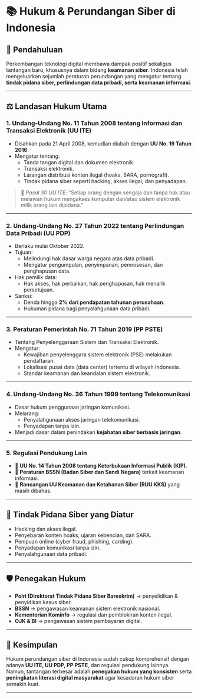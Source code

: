 # 📚 Hukum & Perundangan Siber di Indonesia

## 📖 Pendahuluan
Perkembangan teknologi digital membawa dampak positif sekaligus tantangan baru, khususnya dalam bidang **keamanan siber**. Indonesia telah mengeluarkan sejumlah peraturan perundangan yang mengatur tentang **tindak pidana siber, perlindungan data pribadi, serta keamanan informasi**.

---

## ⚖️ Landasan Hukum Utama

### 1. **Undang-Undang No. 11 Tahun 2008 tentang Informasi dan Transaksi Elektronik (UU ITE)**
- Disahkan pada 21 April 2008, kemudian diubah dengan **UU No. 19 Tahun 2016**.
- Mengatur tentang:
  - Tanda tangan digital dan dokumen elektronik.
  - Transaksi elektronik.
  - Larangan distribusi konten ilegal (hoaks, SARA, pornografi).
  - Tindak pidana siber seperti hacking, akses ilegal, dan penyadapan.

> 📌 *Pasal 30 UU ITE*: "Setiap orang dengan sengaja dan tanpa hak atau melawan hukum mengakses komputer dan/atau sistem elektronik milik orang lain dipidana."

---

### 2. **Undang-Undang No. 27 Tahun 2022 tentang Perlindungan Data Pribadi (UU PDP)**
- Berlaku mulai Oktober 2022.
- Tujuan:
  - Melindungi hak dasar warga negara atas data pribadi.
  - Mengatur pengumpulan, penyimpanan, pemrosesan, dan penghapusan data.
- Hak pemilik data:
  - Hak akses, hak perbaikan, hak penghapusan, hak menarik persetujuan.
- Sanksi:
  - Denda hingga **2% dari pendapatan tahunan perusahaan**.
  - Hukuman pidana bagi penyalahgunaan data pribadi.

---

### 3. **Peraturan Pemerintah No. 71 Tahun 2019 (PP PSTE)**
- Tentang Penyelenggaraan Sistem dan Transaksi Elektronik.
- Mengatur:
  - Kewajiban penyelenggara sistem elektronik (PSE) melakukan pendaftaran.
  - Lokalisasi pusat data (data center) tertentu di wilayah Indonesia.
  - Standar keamanan dan keandalan sistem elektronik.

---

### 4. **Undang-Undang No. 36 Tahun 1999 tentang Telekomunikasi**
- Dasar hukum penggunaan jaringan komunikasi.
- Melarang:
  - Penyalahgunaan akses jaringan telekomunikasi.
  - Penyadapan tanpa izin.
- Menjadi dasar dalam penindakan **kejahatan siber berbasis jaringan**.

---

### 5. **Regulasi Pendukung Lain**
- 📜 **UU No. 14 Tahun 2008 tentang Keterbukaan Informasi Publik (KIP)**.  
- 📜 **Peraturan BSSN (Badan Siber dan Sandi Negara)** terkait keamanan informasi.  
- 📜 **Rancangan UU Keamanan dan Ketahanan Siber (RUU KKS)** yang masih dibahas.  

---

## 🚨 Tindak Pidana Siber yang Diatur
- Hacking dan akses ilegal.  
- Penyebaran konten hoaks, ujaran kebencian, dan SARA.  
- Penipuan online (cyber fraud, phishing, carding).  
- Penyadapan komunikasi tanpa izin.  
- Penyalahgunaan data pribadi.  

---

## 🛡️ Penegakan Hukum
- **Polri (Direktorat Tindak Pidana Siber Bareskrim)** → penyelidikan & penyidikan kasus siber.  
- **BSSN** → pengawasan keamanan sistem elektronik nasional.  
- **Kementerian Kominfo** → regulasi dan pemblokiran konten ilegal.  
- **OJK & BI** → pengawasan sistem pembayaran digital.  

---

## 📝 Kesimpulan
Hukum perundangan siber di Indonesia sudah cukup komprehensif dengan adanya **UU ITE, UU PDP, PP PSTE**, dan regulasi pendukung lainnya.  
Namun, tantangan terbesar adalah **penegakan hukum yang konsisten** serta **peningkatan literasi digital masyarakat** agar kesadaran hukum siber semakin kuat.

---
